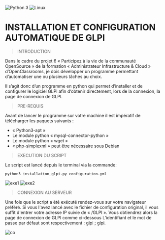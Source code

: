 
![Python 3](https://img.shields.io/badge/python-3.6%2B-green)
![Linux](https://img.shields.io/badge/Compatible-Linux-white)

# INSTALLATION ET CONFIGURATION AUTOMATIQUE DE GLPI


> INTRODUCTION 

Dans le cadre du projet 6 « Participez à la vie de la communauté OpenSource » de la formation « Administrateur Infrastructure & Cloud » d’OpenClassrooms, je dois développer un programme permettant d’automatiser une ou plusieurs tâches au choix. 

Il s’agit donc d’un programme en python qui permet d’installer et de configurer le logiciel GLPI afin d‘obtenir directement, lors de la connexion, la page de connexion de GLPI.



> PRE-REQUIS 

Avant de lancer le programme sur votre machine il est impératif de télécharger les paquets suivants :
* « Python3-apt »
* Le module python « mysql-connector-python »
* Le module python « wget »
*    « php-simplexml » peut être nécessaire sous Debian


> EXECUTION DU SCRIPT

Le script est lancé depuis le terminal via la commande:

`python3 installation_glpi.py configuration.yml`


![exe1](https://zupimages.net/up/21/37/ul94.png)
![exe2](https://zupimages.net/up/21/37/xmbc.png)





> CONNEXION AU SERVEUR

Une fois que le script a été exécuté rendez-vous sur votre navigateur préféré. Si vous l'avez lancé avec le fichier de configuration original, il vous suffit d'entrer votre adresse IP suivie de « /GLPI ». Vous obtiendrez alors la page de connexion de GLPI comme ci-dessous
L’identifiant et le mot de passe par défaut sont respectivement : glpi ; glpi.

![co]( https://zupimages.net/up/21/35/s3i1.png) 


